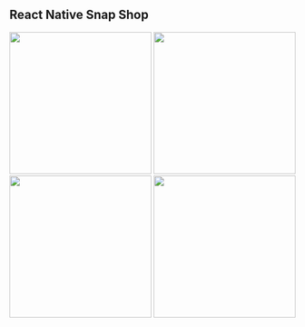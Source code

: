 ## React Native Snap Shop

<img src="https://github.com/user-attachments/assets/a9b801c0-d628-4d3e-9a21-53fd1a29ddbd" width="250" />
<img src="https://github.com/user-attachments/assets/f0999577-a395-45d3-85ac-a9b28e1c8494" width="250" />
<img src="https://github.com/user-attachments/assets/3b19c912-9aa6-4501-bc83-b5e3af4266de" width="250" />
<img src="https://github.com/user-attachments/assets/6f047289-bfcc-4954-808c-896e86d44156" width="250" />
